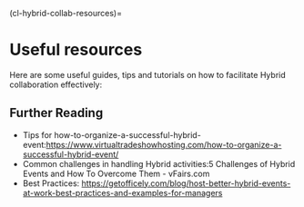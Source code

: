(cl-hybrid-collab-resources)=

# Useful resources

Here are some useful guides, tips and tutorials on how to facilitate Hybrid collaboration effectively:

## Further Reading

- Tips for how-to-organize-a-successful-hybrid-event:https://www.virtualtradeshowhosting.com/how-to-organize-a-successful-hybrid-event/
- Common challenges in handling Hybrid activities:5 Challenges of Hybrid Events and How To Overcome Them - vFairs.com
- Best Practices: https://getofficely.com/blog/host-better-hybrid-events-at-work-best-practices-and-examples-for-managers


<!-- IMPORTANT!

- Use this template to create your chapter's resources section. This is always the last part of your subchapter

BEFORE YOU GO

- Have a look at the Style Guide and the Maintaining Consistency chapters to ensure that you have followed the relevant recommendations on
  - Avoiding HTML
  - Consecutive headers
  - Labels and cross referencing
  - Latin abbreviations
  - References and citations
  - Title casing
  - Matching headers with reference in table of content

-->
